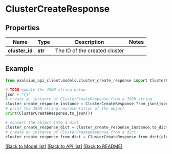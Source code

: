 # ClusterCreateResponse


## Properties

Name | Type | Description | Notes
------------ | ------------- | ------------- | -------------
**cluster_id** | **str** | The ID of the created cluster | 

## Example

```python
from exalsius_api_client.models.cluster_create_response import ClusterCreateResponse

# TODO update the JSON string below
json = "{}"
# create an instance of ClusterCreateResponse from a JSON string
cluster_create_response_instance = ClusterCreateResponse.from_json(json)
# print the JSON string representation of the object
print(ClusterCreateResponse.to_json())

# convert the object into a dict
cluster_create_response_dict = cluster_create_response_instance.to_dict()
# create an instance of ClusterCreateResponse from a dict
cluster_create_response_from_dict = ClusterCreateResponse.from_dict(cluster_create_response_dict)
```
[[Back to Model list]](../README.md#documentation-for-models) [[Back to API list]](../README.md#documentation-for-api-endpoints) [[Back to README]](../README.md)


